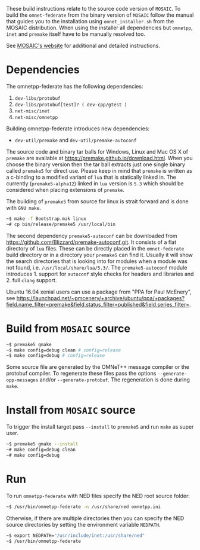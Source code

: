 These build instructions relate to the source code version of ```MOSAIC```. To build the ```omnet-federate``` from
the binary version of ```MOSAIC``` follow the manual that guides you to the installation using ```omnet_installer.sh``` from 
the MOSAIC distribution. When using the installer all dependencies but ```omnetpp```, ```inet``` and ```premake``` itself have to be manually resolved too.

See [MOSAIC's website](https://www.eclipse.org/mosaic/docs/simulators/network_simulator_omnetpp/) for additional and detailed instructions.

# Dependencies

The omnetpp-federate has the following dependencies:

1. ```dev-libs/protobuf```
  1. ```dev-libs/protobuf[test]? ( dev-cpp/gtest )```
2. ```net-misc/inet```
3. ```net-misc/omnetpp```

Building omnetpp-federate introduces new dependencies:

* ```dev-util/premake``` and ```dev-util/premake-autoconf```

The source code and binary tar balls for Windows, Linux and Mac OS X
of ```premake``` are available at https://premake.github.io/download.html.
When you choose the binary version then the tar ball extracts just one single binary
called ```premake5``` for direct use. Please keep in mind that ```premake``` is
written as a c-binding to a modified variant of ```lua``` that
is statically linked in. The currently (```premake5-alpha12```) linked in ```lua``` version is ```5.3``` which should be
considered when placing extensions of ```premake```.

The building of ```premake5``` from source for linux is strait forward and is done with ```GNU make```.

```bash
~$ make -f Bootstrap.mak linux
~# cp bin/release/premake5 /usr/local/bin
```

The second dependency ```premake5-autoconf``` can be downloaded from https://github.com/Blizzard/premake-autoconf.git.
It consists of a flat directory of ```lua``` files. These can be directly placed in the ```omnet-federate``` build directory or
in a directory your ```premake5``` can find it. Usually it will show the search directories that is looking into for modules when a module was not found, i.e. ```/usr/local/share/lua/5.3/```. The ```premake5-autoconf``` module introduces 1. support for ```autoconf``` style checks for headers and libraries and 2. full ```clang``` support.

Ubuntu 16.04 xenial users can use a package from "PPA for Paul McEnery", see https://launchpad.net/~pmcenery/+archive/ubuntu/ppa/+packages?field.name_filter=premake&field.status_filter=published&field.series_filter=.


# Build from ```MOSAIC``` source

```bash
~$ premake5 gmake
~$ make config=debug clean # config=release
~$ make config=debug # config=release
```

Some source file are generated by the OMNeT++ message compiler or the protobuf compiler. To regenerate these files
pass the options ```--generate-opp-messages``` and/or ```--generate-protobuf```. The regeneration is done during ```make```.

# Install from ```MOSAIC``` source

To trigger the install target pass ```--install``` to ```premake5``` and run ```make``` as super user.

```bash
~$ premake5 gmake --install
~# make config=debug clean
~# make config=debug
```

# Run

To run ```omnetpp-federate``` with NED files specify the NED root source folder:

```bash
~$ /usr/bin/omnetpp-federate -n /usr/share/ned omnetpp.ini
```

Otherwise, if there are multiple directories then you can specify the NED source directories by setting the environment variable ```NEDPATH```.

```bash
~$ export NEDPATH="/usr/include/inet:/usr/share/ned"
~$ /usr/bin/omnetpp-federate
```

